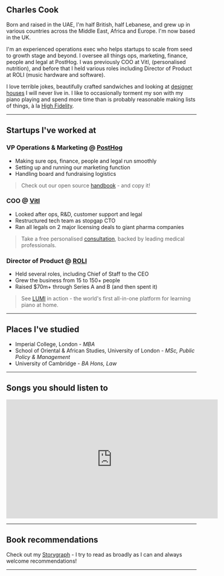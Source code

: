## Charles Cook

Born and raised in the UAE, I'm half British, half Lebanese, and grew up in various countries across the Middle East, Africa and Europe. I'm now based in the UK. 

I'm an experienced operations exec who helps startups to scale from seed to growth stage and beyond. I oversee all things ops, marketing, finance, people and legal at PostHog. I was previously COO at Vitl, (personalised nutrition), and before that I held various roles including Director of Product at ROLI (music hardware and software).

I love terrible jokes, beautifully crafted sandwiches and looking at [designer houses](https://www.themodernhouse.com/) I will never live in. I like to occasionally torment my son with my piano playing and spend more time than is probably reasonable making lists of things, à la [High Fidelity](https://en.wikipedia.org/wiki/High_Fidelity_(film)).

------

## Startups I've worked at

### VP Operations & Marketing @ [PostHog](https://posthog.com)

- Making sure ops, finance, people and legal run smoothly
- Setting up and running our marketing function
- Handling board and fundraising logistics

> Check out our open source [handbook](https://posthog.com/handbook/) - and copy it!

### COO @ [Vitl](https://vitl.com)

- Looked after ops, R&D, customer support and legal
- Restructured tech team as stopgap CTO
- Ran all legals on 2 major licensing deals to giant pharma companies

> Take a free personalised [consultation](https://vitl.com/consultation), backed by leading medical professionals.

### Director of Product @ [ROLI](https://roli.com)

- Held several roles, including Chief of Staff to the CEO
- Grew the business from 15 to 150+ people
- Raised $70m+ through Series A and B (and then spent it)

> See [LUMI](https://playlumi.com/) in action - the world's first all-in-one platform for learning piano at home.

------

## Places I've studied

- Imperial College, London - _MBA_
- School of Oriental & African Studies, University of London - _MSc, Public Policy & Management_
- University of Cambridge - _BA Hons, Law_

------

## Songs you should listen to

<iframe width="560" height="315" src="https://www.youtube-nocookie.com/embed/inNBpizpZkE" title="YouTube video player" frameborder="0" allow="accelerometer; autoplay; clipboard-write; encrypted-media; gyroscope; picture-in-picture" allowfullscreen></iframe>

------

## Book recommendations

Check out my [Storygraph](https://app.thestorygraph.com/profile/piemets) - I try to read as broadly as I can and always welcome recommendations!

------
